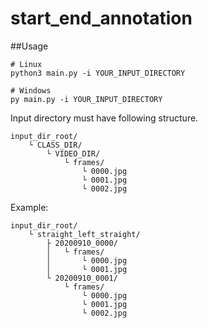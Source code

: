 # start_end_annotation

##Usage
```
# Linux
python3 main.py -i YOUR_INPUT_DIRECTORY

# Windows
py main.py -i YOUR_INPUT_DIRECTORY
```

Input directory must have following structure.
```
input_dir_root/
    └ CLASS_DIR/
        └ VIDEO_DIR/
            └ frames/
                └ 0000.jpg
                └ 0001.jpg
                └ 0002.jpg
```

Example:
```
input_dir_root/
    └ straight_left_straight/
        ├ 20200910_0000/
        │   └ frames/
        │       └ 0000.jpg
        │       └ 0001.jpg
        └ 20200910_0001/
            └ frames/
                └ 0000.jpg
                └ 0001.jpg
                └ 0002.jpg
```

